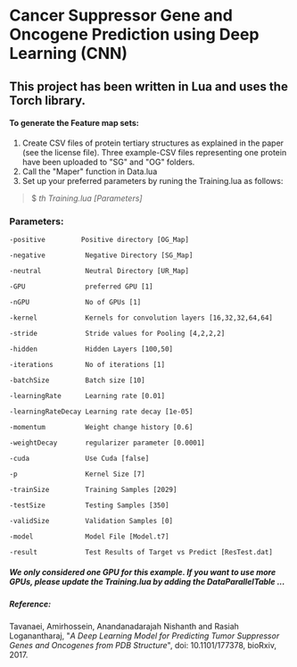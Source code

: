 # Cancer Suppressor Gene and Oncogene Prediction using Deep Learning (CNN)

## This project has been written in **Lua** and uses the **Torch** library.

#### To generate the Feature map sets:
  1. Create CSV files of protein tertiary structures as explained in the paper (see the license file). Three example-CSV files representing one protein have been uploaded to "SG" and "OG" folders.
  2. Call the "Maper" function in Data.lua
  3. Set up your preferred parameters by runing the Training.lua as follows:
  
  > $ *th Training.lua [Parameters]*
  
  ### Parameters:
  
  
    -positive         Positive directory [OG_Map]
    
    -negative          Negative Directory [SG_Map]
 
    -neutral           Neutral Directory [UR_Map]
    
    -GPU               preferred GPU [1]
   
    -nGPU              No of GPUs [1]
   
    -kernel            Kernels for convolution layers [16,32,32,64,64]
   
    -stride            Stride values for Pooling [4,2,2,2]
   
    -hidden            Hidden Layers [100,50]
   
    -iterations        No of iterations [1]
    
    -batchSize         Batch size [10]
    
    -learningRate      Learning rate [0.01]
    
    -learningRateDecay Learning rate decay [1e-05]
   
    -momentum          Weight change history [0.6]
   
    -weightDecay       regularizer parameter [0.0001]
    
    -cuda              Use Cuda [false]
    
    -p                 Kernel Size [7]
   
    -trainSize         Training Samples [2029]
   
    -testSize          Testing Samples [350]
    
    -validSize         Validation Samples [0]
   
    -model             Model File [Model.t7]
    
    -result            Test Results of Target vs Predict [ResTest.dat]
    

##### We only considered one GPU for this example. If you want to use more GPUs, please update the Training.lua by adding the DataParallelTable ...

##### Reference:

Tavanaei, Amirhossein, Anandanadarajah Nishanth and Rasiah Loganantharaj, "*A Deep Learning Model for Predicting Tumor Suppressor Genes and Oncogenes from PDB Structure*", 
doi: 10.1101/177378, bioRxiv, 2017.




